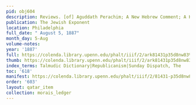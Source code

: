 ```yaml
---
pid: obj604
description: Reviews. [of] Aguddath Perachim; A New Hebrew Comment; A Hebrew Annual.
publication: The Jewish Exponent
location: Philadelphia
full_date: " August 5, 1887"
month_day: 5-Aug
volume-notes:
year: '1887'
full: https://colenda.library.upenn.edu/phalt/iiif/2/ark81431p35d8nw83%2FSHA256E-s6682452--51d3d5d68a8a3ee3b210339f30c14d3e19f5547f6e462e499601e8f2304e8c0b.jpeg/full/3500,/0/default.jpg
thumb: https://colenda.library.upenn.edu/phalt/iiif/2/ark81431p35d8nw83%2FSHA256E-s6682452--51d3d5d68a8a3ee3b210339f30c14d3e19f5547f6e462e499601e8f2304e8c0b.jpeg/full/!200,200/0/default.jpg
index_terms: Talmudic Dictionary|Republicanism|Sunday Dispatch, The
toc: '618'
manifest: https://colenda.library.upenn.edu/phalt/iiif/2/81431-p35d8nw83/manifest
order: '603'
layout: qatar_item
collection: morais_ledger
---
```

